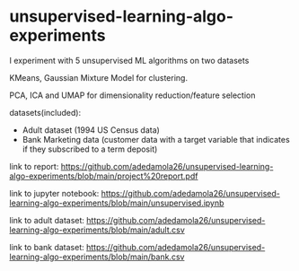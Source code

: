 # unsupervised-learning-algo-experiments
 I experiment with 5 unsupervised ML algorithms on two datasets

KMeans, Gaussian Mixture Model for clustering.

PCA, ICA and UMAP for dimensionality reduction/feature selection

datasets(included): 
- Adult dataset (1994 US Census data) 
- Bank Marketing data (customer data with a target variable that indicates if they subscribed to a term deposit)

link to report: https://github.com/adedamola26/unsupervised-learning-algo-experiments/blob/main/project%20report.pdf

link to jupyter notebook: https://github.com/adedamola26/unsupervised-learning-algo-experiments/blob/main/unsupervised.ipynb

link to adult dataset: https://github.com/adedamola26/unsupervised-learning-algo-experiments/blob/main/adult.csv

link to bank dataset: https://github.com/adedamola26/unsupervised-learning-algo-experiments/blob/main/bank.csv
